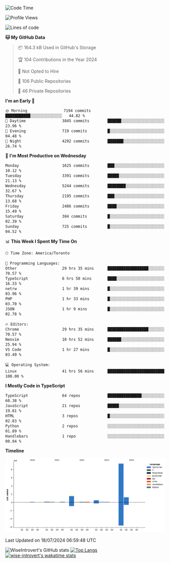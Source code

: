 <!--START_SECTION:waka-->
![Code Time](http://img.shields.io/badge/Code%20Time-1%2C921%20hrs%2031%20mins-blue)

![Profile Views](http://img.shields.io/badge/Profile%20Views-0-blue)

![Lines of code](https://img.shields.io/badge/From%20Hello%20World%20I%27ve%20Written-13.4%20million%20lines%20of%20code-blue)

**🐱 My GitHub Data** 

> 📦 164.3 kB Used in GitHub's Storage 
 > 
> 🏆 104 Contributions in the Year 2024
 > 
> 🚫 Not Opted to Hire
 > 
> 📜 106 Public Repositories 
 > 
> 🔑 46 Private Repositories 
 > 
**I'm an Early 🐤** 

```text
🌞 Morning                7194 commits        ███████████░░░░░░░░░░░░░░   44.82 % 
🌆 Daytime                3845 commits        ██████░░░░░░░░░░░░░░░░░░░   23.96 % 
🌃 Evening                719 commits         █░░░░░░░░░░░░░░░░░░░░░░░░   04.48 % 
🌙 Night                  4292 commits        ███████░░░░░░░░░░░░░░░░░░   26.74 % 
```
📅 **I'm Most Productive on Wednesday** 

```text
Monday                   1625 commits        ███░░░░░░░░░░░░░░░░░░░░░░   10.12 % 
Tuesday                  3391 commits        █████░░░░░░░░░░░░░░░░░░░░   21.13 % 
Wednesday                5244 commits        ████████░░░░░░░░░░░░░░░░░   32.67 % 
Thursday                 2195 commits        ███░░░░░░░░░░░░░░░░░░░░░░   13.68 % 
Friday                   2486 commits        ████░░░░░░░░░░░░░░░░░░░░░   15.49 % 
Saturday                 384 commits         █░░░░░░░░░░░░░░░░░░░░░░░░   02.39 % 
Sunday                   725 commits         █░░░░░░░░░░░░░░░░░░░░░░░░   04.52 % 
```


📊 **This Week I Spent My Time On** 

```text
🕑︎ Time Zone: America/Toronto

💬 Programming Languages: 
Other                    29 hrs 35 mins      ██████████████████░░░░░░░   70.57 % 
TypeScript               6 hrs 50 mins       ████░░░░░░░░░░░░░░░░░░░░░   16.33 % 
netrw                    1 hr 39 mins        █░░░░░░░░░░░░░░░░░░░░░░░░   03.96 % 
PHP                      1 hr 33 mins        █░░░░░░░░░░░░░░░░░░░░░░░░   03.70 % 
JSON                     1 hr 9 mins         █░░░░░░░░░░░░░░░░░░░░░░░░   02.78 % 

🔥 Editors: 
Chrome                   29 hrs 35 mins      ██████████████████░░░░░░░   70.57 % 
Neovim                   10 hrs 52 mins      ██████░░░░░░░░░░░░░░░░░░░   25.94 % 
VS Code                  1 hr 27 mins        █░░░░░░░░░░░░░░░░░░░░░░░░   03.49 % 

💻 Operating System: 
Linux                    41 hrs 56 mins      █████████████████████████   100.00 % 
```

**I Mostly Code in TypeScript** 

```text
TypeScript               64 repos            ███████████████░░░░░░░░░░   60.38 % 
JavaScript               21 repos            █████░░░░░░░░░░░░░░░░░░░░   19.81 % 
HTML                     3 repos             █░░░░░░░░░░░░░░░░░░░░░░░░   02.83 % 
Python                   2 repos             ░░░░░░░░░░░░░░░░░░░░░░░░░   01.89 % 
Handlebars               1 repo              ░░░░░░░░░░░░░░░░░░░░░░░░░   00.94 % 
```



**Timeline**

![Lines of Code chart](https://raw.githubusercontent.com/wise-introvert/wise-introvert/master/assets/bar_graph.png)


 Last Updated on 18/07/2024 06:59:48 UTC
<!--END_SECTION:waka-->

![WiseIntrovert's GitHub stats](https://github-readme-stats.vercel.app/api?username=wise-introvert&count_private=true&show_icons=true)
[![Top Langs](https://github-readme-stats.vercel.app/api/top-langs/?username=wise-introvert&langs_count=10)](https://github.com/anuraghazra/github-readme-stats)
[![wise-introvert's wakatime stats](https://github-readme-stats.vercel.app/api/wakatime?username=wiseintrovert)](https://github.com/anuraghazra/github-readme-stats)
